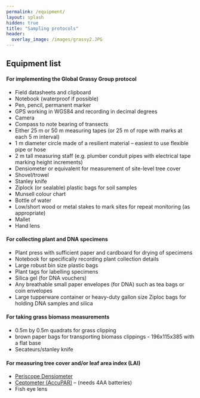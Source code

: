 ```yaml
---
permalink: /equipment/
layout: splash
hidden: true
title: "Sampling protocols"
header:
  overlay_image: /images/grassy2.JPG
---
```


## Equipment list

#### For implementing the Global Grassy Group protocol
- Field datasheets and clipboard
- Notebook (waterproof if possible)
- Pen, pencil, permanent marker
- GPS working in WGS84 and recording in decimal degrees
- Camera
- Compass to note bearing of transects
- Either 25 m or 50 m measuring tapes (or 25 m of rope with marks at each 5 m interval)
- 1 m diameter circle made of a resilient material – easiest to use flexible pipe or hose
- 2 m tall measuring staff (e.g. plumber conduit pipes with electrical tape marking height increments)
- Densiometer or equivalent for measurement of site-level tree cover
- Shovel/trowel
- Stanley knife
- Ziplock (or sealable) plastic bags for soil samples
- Munsell colour chart
- Bottle of water
- Low/short wood or metal stakes to mark sites for repeat monitoring (as appropriate)
- Mallet
- Hand lens

#### For collecting plant and DNA specimens
- Plant press with sufficient paper and cardboard for drying of specimens
- Notebook for specifically recording plant collection details
- Large robust bin size plastic bags
- Plant tags for labelling specimens
- Silica gel (for DNA vouchers)
- Any breathable small paper envelopes (for DNA) such as tea bags or coin envelopes
- Large tupperware container or heavy-duty gallon size Ziploc bags for holding DNA samples and silica

#### For taking grass biomass measurements
- 0.5m by 0.5m quadrats for grass clipping
- brown paper bags for transporting biomass clippings - 196x115x385 with a flat base
- Secateurs/stanley knife

#### For measuring tree cover and/or leaf area index (LAI)
- [Periscope Densiometer](http://www.forestry-suppliers.com/Documents/1450_msds.pdf)
- [Ceptometer (AccuPAR)](https://www.metergroup.com/environment/products/accupar-lp-80-leaf-area-index/) – (needs 4AA batteries)
- Fish eye lens
